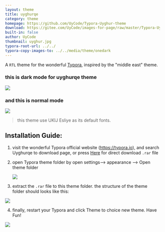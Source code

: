 ```yaml
---
layout: theme
title: uyghurqe
category: theme
homepage: https://github.com/UyCode/Typora-Uyghur-theme
download: https://gitee.com/UyCode/images-for-page/raw/master/Typora-Uyghur-Theme.rar
built-in: false
author: UyCode
thumbnail: uyghur.jpg
typora-root-url: ../../
typora-copy-images-to: ../../media/theme/onedark
---
```


A `RTL` theme for the wonderful [Typora](https://typora.io/), inspired by the "middle east" theme. 



### this is dark mode for uyghurqe theme

![](https://gitee.com/UyCode/images-for-page/raw/master/page/night.jpg)



### and this is normal mode

![](https://gitee.com/UyCode/images-for-page/raw/master/page/day.jpg)



> this theme use UKIJ Esliye as its default fonts.



## Installation Guide:



1. visit the wonderful Typora official website  (https://typora.io), and search Uyghurqe to download page, or press [Here](https://gitee.com/UyCode/images-for-page/raw/master/Typora-Uyghur-Theme.rar) for direct download `.rar` file

2. open Typora theme folder by open settings–> appearance –> Open theme folder

   ![](https://gitee.com/UyCode/images-for-page/raw/master/page/settings.jpg)

3.  extract the `.rar` file to this theme folder. the structure of the theme folder should looks like this:

   ![](https://gitee.com/UyCode/images-for-page/raw/master/page/themes.jpg)

4. finally, restart your Typora and click Theme to choice new theme. Have Fun!



![](https://gitee.com/UyCode/images-for-page/raw/master/page/choice.jpg)



